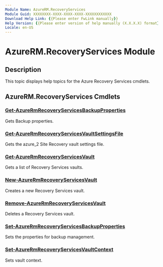 ```yaml
---
Module Name: AzureRM.RecoveryServices
Module Guid: XXXXXXXX-XXXX-XXXX-XXXX-XXXXXXXXXXXX
Download Help Link: {{Please enter FwLink manually}}
Help Version: {{Please enter version of help manually (X.X.X.X) format}}
Locale: en-US
---
```


# AzureRM.RecoveryServices Module
## Description
This topic displays help topics for the Azure Recovery Services cmdlets.

## AzureRM.RecoveryServices Cmdlets
### [Get-AzureRmRecoveryServicesBackupProperties](.\Get-AzureRmRecoveryServicesBackupProperties.md)
Gets Backup properties.


### [Get-AzureRmRecoveryServicesVaultSettingsFile](.\Get-AzureRmRecoveryServicesVaultSettingsFile.md)
Gets the azure_2 Site Recovery vault settings file.


### [Get-AzureRmRecoveryServicesVault](.\Get-AzureRmRecoveryServicesVault.md)
Gets a list of Recovery Services vaults.


### [New-AzureRmRecoveryServicesVault](.\New-AzureRmRecoveryServicesVault.md)
Creates a new Recovery Services vault.


### [Remove-AzureRmRecoveryServicesVault](.\Remove-AzureRmRecoveryServicesVault.md)
Deletes a Recovery Services vault.


### [Set-AzureRmRecoveryServicesBackupProperties](.\Set-AzureRmRecoveryServicesBackupProperties.md)
Sets the properties for backup management.


### [Set-AzureRmRecoveryServicesVaultContext](.\Set-AzureRmRecoveryServicesVaultContext.md)
Sets vault context.



